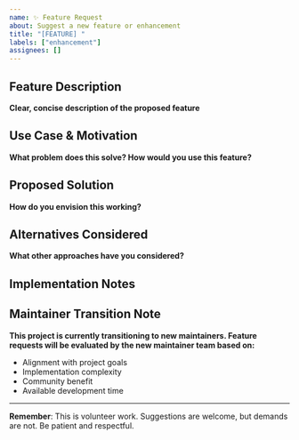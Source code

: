 ```yaml
---
name: ✨ Feature Request
about: Suggest a new feature or enhancement
title: "[FEATURE] "
labels: ["enhancement"]
assignees: []
---
```


<!-- 
🚨 READ FIRST: https://github.com/jacksteamdev/obsidian-mcp-tools/blob/main/CONTRIBUTING.md

This is a FREE project maintained by volunteers. Be respectful and patient.
Rude, demanding, or entitled behavior results in immediate bans.

For discussions about ideas, use Discord: https://discord.gg/q59pTrN9AA
-->

## Feature Description
**Clear, concise description of the proposed feature**

## Use Case & Motivation
**What problem does this solve? How would you use this feature?**

## Proposed Solution
**How do you envision this working?**

## Alternatives Considered  
**What other approaches have you considered?**

## Implementation Notes
<!-- 
Optional: Technical details if you have ideas about implementation
- Which package would this affect? (mcp-server, obsidian-plugin, shared)
- Any specific Obsidian plugins this would integrate with?
- MCP protocol considerations?
-->

## Maintainer Transition Note
**This project is currently transitioning to new maintainers. Feature requests will be evaluated by the new maintainer team based on:**
- Alignment with project goals
- Implementation complexity  
- Community benefit
- Available development time

---
**Remember**: This is volunteer work. Suggestions are welcome, but demands are not. Be patient and respectful.
